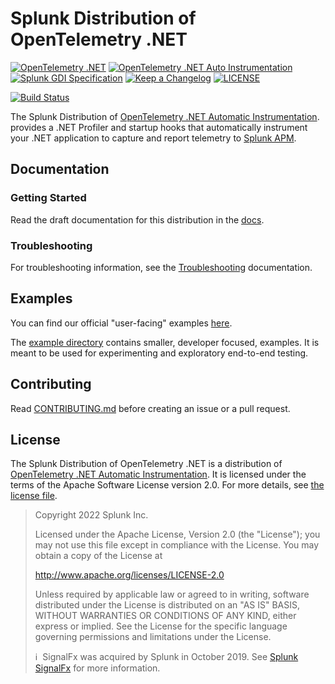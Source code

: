 # Splunk Distribution of OpenTelemetry .NET

[![OpenTelemetry .NET](https://img.shields.io/badge/OTel-1.3.1-blueviolet)](https://github.com/open-telemetry/opentelemetry-dotnet/releases/tag/core-1.3.1)
[![OpenTelemetry .NET Auto Instrumentation](https://img.shields.io/badge/OTel-v0.3.1-blueviolet)](https://github.com/open-telemetry/opentelemetry-dotnet-instrumentation/releases/tag/v0.3.1-beta.1)
[![Splunk GDI Specification](https://img.shields.io/badge/GDI-1.3.0-blueviolet)](https://github.com/signalfx/gdi-specification/releases/tag/v1.3.0)
[![Keep a Changelog](https://img.shields.io/badge/changelog-Keep%20a%20Changelog-%23E05735)](CHANGELOG.md)
[![LICENSE](https://img.shields.io/github/license/signalfx/splunk-otel-dotnet)](LICENSE)

[![Build Status](https://img.shields.io/github/workflow/status/signalfx/splunk-otel-dotnet/ci)](https://github.com/signalfx/splunk-otel-dotnet/actions?query=branch%3Amain)

The Splunk Distribution of
[OpenTelemetry .NET Automatic Instrumentation](https://github.com/open-telemetry/opentelemetry-dotnet-instrumentation).
provides a .NET Profiler and startup hooks
that automatically instrument your .NET application to capture and report
telemetry to [Splunk APM](https://docs.splunk.com/Observability/apm/intro-to-apm.html).

## Documentation

### Getting Started

Read the draft documentation for this distribution in the
[docs](docs/README.md).

<!-- To be used when we have our official docs:
Read the official documentation for this distribution in the
[Splunk Docs site](https://docs.splunk.com/Observability/gdi/get-data-in/application/dotnet/get-started.html).
-->

### Troubleshooting

For troubleshooting information, see the
[Troubleshooting](docs/troubleshooting.md)
documentation.

<!-- To be used when we have our official docs:
For troubleshooting information, see the
[Troubleshooting](https://docs.splunk.com/Observability/gdi/get-data-in/application/dotnet/troubleshooting/common-dotnet-troubleshooting.html)
documentation.
-->

## Examples

You can find our official "user-facing" examples
[here](https://github.com/signalfx/tracing-examples/tree/main/opentelemetry-tracing/opentelemetry-dotnet).

The [example directory](./example) contains smaller, developer focused, examples.
It is meant to be used for experimenting and exploratory end-to-end testing.

## Contributing

Read [CONTRIBUTING.md](CONTRIBUTING.md)
before creating an issue or a pull request.

## License

The Splunk Distribution of OpenTelemetry .NET is a distribution of
[OpenTelemetry .NET Automatic Instrumentation](https://github.com/open-telemetry/opentelemetry-dotnet-instrumentation).
It is licensed under the terms of the Apache Software License version 2.0.
For more details, see [the license file](./LICENSE).

> Copyright 2022 Splunk Inc.
>
> Licensed under the Apache License, Version 2.0 (the "License");
> you may not use this file except in compliance with the License.
> You may obtain a copy of the License at
>
> <http://www.apache.org/licenses/LICENSE-2.0>
>
> Unless required by applicable law or agreed to in writing,
> software distributed under the License is distributed on an "AS IS" BASIS,
> WITHOUT WARRANTIES OR CONDITIONS OF ANY KIND, either express or implied.
> See the License for the specific language governing permissions
> and limitations under the License.
>
>ℹ️&nbsp;&nbsp;SignalFx was acquired by Splunk in October 2019.
> See [Splunk SignalFx](https://www.splunk.com/en_us/investor-relations/acquisitions/signalfx.html)
> for more information.
